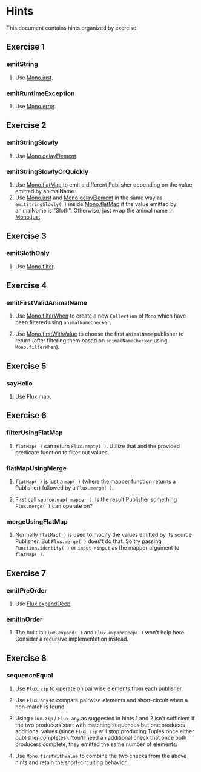 # Hints
This document contains hints organized by exercise.

## Exercise 1

### emitString

1. Use [Mono.just](https://projectreactor.io/docs/core/release/api/reactor/core/publisher/Mono.html#just-T-).

### emitRuntimeException

1. Use [Mono.error](https://projectreactor.io/docs/core/release/api/reactor/core/publisher/Mono.html#error-java.lang.Throwable-).

## Exercise 2

### emitStringSlowly

1. Use [Mono.delayElement](https://projectreactor.io/docs/core/release/api/reactor/core/publisher/Mono.html#delayElement-java.time.Duration-).

### emitStringSlowlyOrQuickly

1. Use [Mono.flatMap](https://projectreactor.io/docs/core/release/api/reactor/core/publisher/Mono.html#flatMap-java.util.function.Function-) to emit a different Publisher depending on the value emitted by animalName.
2. Use [Mono.just](https://projectreactor.io/docs/core/release/api/reactor/core/publisher/Mono.html#just-T-) and [Mono.delayElement](https://projectreactor.io/docs/core/release/api/reactor/core/publisher/Mono.html#delayElement-java.time.Duration-) in the same way as `emitStringSlowly( )` inside [Mono.flatMap](https://projectreactor.io/docs/core/release/api/reactor/core/publisher/Mono.html#flatMap-java.util.function.Function-) if the value emitted by animalName is "Sloth". Otherwise, just wrap the animal name in [Mono.just](https://projectreactor.io/docs/core/release/api/reactor/core/publisher/Mono.html#just-T-).

## Exercise 3

### emitSlothOnly

1. Use [Mono.filter](https://projectreactor.io/docs/core/release/api/reactor/core/publisher/Mono.html#filter-java.util.function.Predicate-).

## Exercise 4

### emitFirstValidAnimalName

1. Use [Mono.filterWhen](https://projectreactor.io/docs/core/release/api/reactor/core/publisher/Mono.html#filterWhen-java.util.function.Function-) to create a new `Collection` of `Mono` which have been filtered using `animalNameChecker`.

1. Use [Mono.firstWithValue](https://projectreactor.io/docs/core/release/api/reactor/core/publisher/Mono.html#firstWithValue-java.lang.Iterable-) to choose the first `animalName` publisher to return (after filtering them based on `animalNameChecker` using `Mono.filterWhen`).

## Exercise 5

### sayHello

1. Use [Flux.map](https://projectreactor.io/docs/core/release/api/reactor/core/publisher/Flux.html#map-java.util.function.Function-).

## Exercise 6

### filterUsingFlatMap

1. `flatMap( )` can return `Flux.empty( )`. Utilize that and the provided predicate function to filter out values.

### flatMapUsingMerge

1. `flatMap( )` is just a `map( )` (where the mapper function returns a Publisher) followed by a `Flux.merge( )`.

2. First call `source.map( mapper )`. Is the result Publisher something `Flux.merge( )` can operate on?

### mergeUsingFlatMap

1. Normally `flatMap( )` is used to modify the values emitted by its source Publisher. But `Flux.merge( )` does't do that. So try passing `Function.identity( )` or `input->input` as the mapper argument to `flatMap( )`.

## Exercise 7

### emitPreOrder

1. Use [Flux.expandDeep](https://projectreactor.io/docs/core/release/api/reactor/core/publisher/Flux.html#expandDeep-java.util.function.Function-)

### emitInOrder

1. The built in `Flux.expand( )` and `Flux.expandDeep( )` won't help here. Consider a recursive implementation instead.

## Exercise 8

### sequenceEqual

1. Use `Flux.zip` to operate on pairwise elements from each publisher.

2. Use `Flux.any` to compare pairwise elements and short-circuit when a non-match is found.

3. Using `Flux.zip` / `Flux.any` as suggested in hints 1 and 2 isn't sufficient if the two producers start with matching sequences but one produces additional values (since `Flux.zip` will stop producing Tuples once either publisher completes). You'll need an additional check that once both producers complete, they emitted the same number of elements.

4. Use `Mono.firstWithValue` to combine the two checks from the above hints and retain the short-circuiting behavior.
